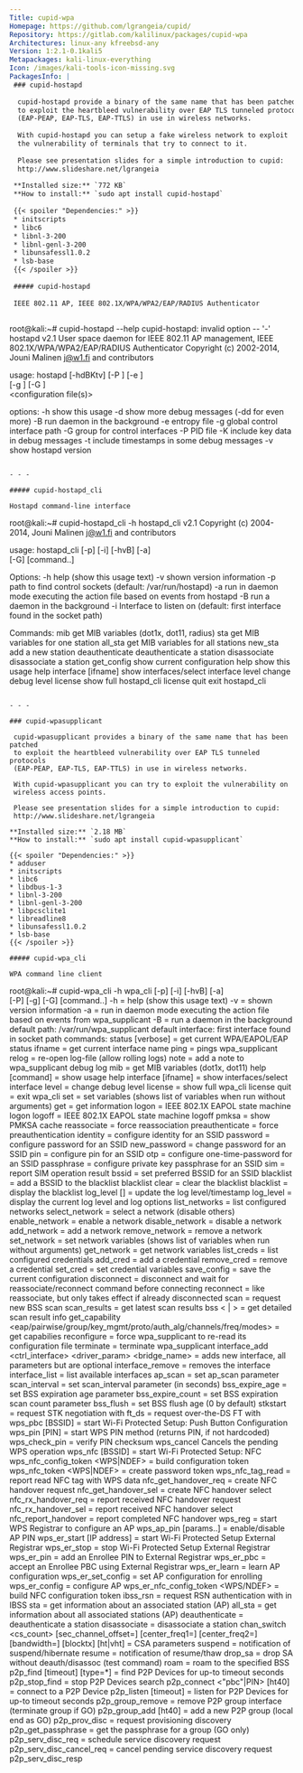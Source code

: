 ```yaml
---
Title: cupid-wpa
Homepage: https://github.com/lgrangeia/cupid/
Repository: https://gitlab.com/kalilinux/packages/cupid-wpa
Architectures: linux-any kfreebsd-any
Version: 1:2.1-0.1kali5
Metapackages: kali-linux-everything 
Icon: /images/kali-tools-icon-missing.svg
PackagesInfo: |
 ### cupid-hostapd
 
  cupid-hostapd provide a binary of the same name that has been patched
  to exploit the heartbleed vulnerability over EAP TLS tunneled protocols
  (EAP-PEAP, EAP-TLS, EAP-TTLS) in use in wireless networks.
   
  With cupid-hostapd you can setup a fake wireless network to exploit
  the vulnerability of terminals that try to connect to it.
   
  Please see presentation slides for a simple introduction to cupid:
  http://www.slideshare.net/lgrangeia
 
 **Installed size:** `772 KB`  
 **How to install:** `sudo apt install cupid-hostapd`  
 
 {{< spoiler "Dependencies:" >}}
 * initscripts 
 * libc6 
 * libnl-3-200 
 * libnl-genl-3-200 
 * libunsafessl1.0.2
 * lsb-base 
 {{< /spoiler >}}
 
 ##### cupid-hostapd
 
 IEEE 802.11 AP, IEEE 802.1X/WPA/WPA2/EAP/RADIUS Authenticator
 
 ```
 root@kali:~# cupid-hostapd --help
 cupid-hostapd: invalid option -- '-'
 hostapd v2.1
 User space daemon for IEEE 802.11 AP management,
 IEEE 802.1X/WPA/WPA2/EAP/RADIUS Authenticator
 Copyright (c) 2002-2014, Jouni Malinen <j@w1.fi> and contributors
 
 usage: hostapd [-hdBKtv] [-P <PID file>] [-e <entropy file>] \
          [-g <global ctrl_iface>] [-G <group>] \
          <configuration file(s)>
 
 options:
    -h   show this usage
    -d   show more debug messages (-dd for even more)
    -B   run daemon in the background
    -e   entropy file
    -g   global control interface path
    -G   group for control interfaces
    -P   PID file
    -K   include key data in debug messages
    -t   include timestamps in some debug messages
    -v   show hostapd version
 ```
 
 - - -
 
 ##### cupid-hostapd_cli
 
 Hostapd command-line interface
 
 ```
 root@kali:~# cupid-hostapd_cli -h
 hostapd_cli v2.1
 Copyright (c) 2004-2014, Jouni Malinen <j@w1.fi> and contributors
 
 usage: hostapd_cli [-p<path>] [-i<ifname>] [-hvB] [-a<path>] \
                    [-G<ping interval>] [command..]
 
 Options:
    -h           help (show this usage text)
    -v           shown version information
    -p<path>     path to find control sockets (default: /var/run/hostapd)
    -a<file>     run in daemon mode executing the action file based on events
                 from hostapd
    -B           run a daemon in the background
    -i<ifname>   Interface to listen on (default: first interface found in the
                 socket path)
 
 Commands:
    mib                  get MIB variables (dot1x, dot11, radius)
    sta <addr>           get MIB variables for one station
    all_sta              get MIB variables for all stations
    new_sta <addr>       add a new station
    deauthenticate <addr>  deauthenticate a station
    disassociate <addr>  disassociate a station
    get_config           show current configuration
    help                 show this usage help
    interface [ifname]   show interfaces/select interface
    level <debug level>  change debug level
    license              show full hostapd_cli license
    quit                 exit hostapd_cli
 ```
 
 - - -
 
 ### cupid-wpasupplicant
 
  cupid-wpasupplicant provides a binary of the same name that has been patched
  to exploit the heartbleed vulnerability over EAP TLS tunneled protocols
  (EAP-PEAP, EAP-TLS, EAP-TTLS) in use in wireless networks.
   
  With cupid-wpasupplicant you can try to exploit the vulnerability on
  wireless access points.
   
  Please see presentation slides for a simple introduction to cupid:
  http://www.slideshare.net/lgrangeia
 
 **Installed size:** `2.18 MB`  
 **How to install:** `sudo apt install cupid-wpasupplicant`  
 
 {{< spoiler "Dependencies:" >}}
 * adduser
 * initscripts 
 * libc6 
 * libdbus-1-3 
 * libnl-3-200 
 * libnl-genl-3-200 
 * libpcsclite1 
 * libreadline8 
 * libunsafessl1.0.2
 * lsb-base 
 {{< /spoiler >}}
 
 ##### cupid-wpa_cli
 
 WPA command line client
 
 ```
 root@kali:~# cupid-wpa_cli -h
 wpa_cli [-p<path to ctrl sockets>] [-i<ifname>] [-hvB] [-a<action file>] \
         [-P<pid file>] [-g<global ctrl>] [-G<ping interval>]  [command..]
   -h = help (show this usage text)
   -v = shown version information
   -a = run in daemon mode executing the action file based on events from
        wpa_supplicant
   -B = run a daemon in the background
   default path: /var/run/wpa_supplicant
   default interface: first interface found in socket path
 commands:
   status [verbose] = get current WPA/EAPOL/EAP status
   ifname = get current interface name
   ping = pings wpa_supplicant
   relog = re-open log-file (allow rolling logs)
   note <text> = add a note to wpa_supplicant debug log
   mib = get MIB variables (dot1x, dot11)
   help [command] = show usage help
   interface [ifname] = show interfaces/select interface
   level <debug level> = change debug level
   license = show full wpa_cli license
   quit = exit wpa_cli
   set = set variables (shows list of variables when run without arguments)
   get <name> = get information
   logon = IEEE 802.1X EAPOL state machine logon
   logoff = IEEE 802.1X EAPOL state machine logoff
   pmksa = show PMKSA cache
   reassociate = force reassociation
   preauthenticate <BSSID> = force preauthentication
   identity <network id> <identity> = configure identity for an SSID
   password <network id> <password> = configure password for an SSID
   new_password <network id> <password> = change password for an SSID
   pin <network id> <pin> = configure pin for an SSID
   otp <network id> <password> = configure one-time-password for an SSID
   passphrase <network id> <passphrase> = configure private key passphrase
     for an SSID
   sim <network id> <pin> = report SIM operation result
   bssid <network id> <BSSID> = set preferred BSSID for an SSID
   blacklist <BSSID> = add a BSSID to the blacklist
   blacklist clear = clear the blacklist
   blacklist = display the blacklist
   log_level <level> [<timestamp>] = update the log level/timestamp
   log_level = display the current log level and log options
   list_networks = list configured networks
   select_network <network id> = select a network (disable others)
   enable_network <network id> = enable a network
   disable_network <network id> = disable a network
   add_network = add a network
   remove_network <network id> = remove a network
   set_network <network id> <variable> <value> = set network variables (shows
     list of variables when run without arguments)
   get_network <network id> <variable> = get network variables
   list_creds = list configured credentials
   add_cred = add a credential
   remove_cred <cred id> = remove a credential
   set_cred <cred id> <variable> <value> = set credential variables
   save_config = save the current configuration
   disconnect = disconnect and wait for reassociate/reconnect command before
     connecting
   reconnect = like reassociate, but only takes effect if already disconnected
   scan = request new BSS scan
   scan_results = get latest scan results
   bss <<idx> | <bssid>> = get detailed scan result info
   get_capability <eap/pairwise/group/key_mgmt/proto/auth_alg/channels/freq/modes> = get capabilies
   reconfigure = force wpa_supplicant to re-read its configuration file
   terminate = terminate wpa_supplicant
   interface_add <ifname> <confname> <driver> <ctrl_interface> <driver_param>
     <bridge_name> = adds new interface, all parameters but <ifname>
     are optional
   interface_remove <ifname> = removes the interface
   interface_list = list available interfaces
   ap_scan <value> = set ap_scan parameter
   scan_interval <value> = set scan_interval parameter (in seconds)
   bss_expire_age <value> = set BSS expiration age parameter
   bss_expire_count <value> = set BSS expiration scan count parameter
   bss_flush <value> = set BSS flush age (0 by default)
   stkstart <addr> = request STK negotiation with <addr>
   ft_ds <addr> = request over-the-DS FT with <addr>
   wps_pbc [BSSID] = start Wi-Fi Protected Setup: Push Button Configuration
   wps_pin <BSSID> [PIN] = start WPS PIN method (returns PIN, if not hardcoded)
   wps_check_pin <PIN> = verify PIN checksum
   wps_cancel Cancels the pending WPS operation
   wps_nfc [BSSID] = start Wi-Fi Protected Setup: NFC
   wps_nfc_config_token <WPS|NDEF> = build configuration token
   wps_nfc_token <WPS|NDEF> = create password token
   wps_nfc_tag_read <hexdump of payload> = report read NFC tag with WPS data
   nfc_get_handover_req <NDEF> <WPS> = create NFC handover request
   nfc_get_handover_sel <NDEF> <WPS> = create NFC handover select
   nfc_rx_handover_req <hexdump of payload> = report received NFC handover request
   nfc_rx_handover_sel <hexdump of payload> = report received NFC handover select
   nfc_report_handover <role> <type> <hexdump of req> <hexdump of sel> = report completed NFC handover
   wps_reg <BSSID> <AP PIN> = start WPS Registrar to configure an AP
   wps_ap_pin [params..] = enable/disable AP PIN
   wps_er_start [IP address] = start Wi-Fi Protected Setup External Registrar
   wps_er_stop = stop Wi-Fi Protected Setup External Registrar
   wps_er_pin <UUID> <PIN> = add an Enrollee PIN to External Registrar
   wps_er_pbc <UUID> = accept an Enrollee PBC using External Registrar
   wps_er_learn <UUID> <PIN> = learn AP configuration
   wps_er_set_config <UUID> <network id> = set AP configuration for enrolling
   wps_er_config <UUID> <PIN> <SSID> <auth> <encr> <key> = configure AP
   wps_er_nfc_config_token <WPS/NDEF> <UUID> = build NFC configuration token
   ibss_rsn <addr> = request RSN authentication with <addr> in IBSS
   sta <addr> = get information about an associated station (AP)
   all_sta = get information about all associated stations (AP)
   deauthenticate <addr> = deauthenticate a station
   disassociate <addr> = disassociate a station
   chan_switch <cs_count> <freq> [sec_channel_offset=] [center_freq1=] [center_freq2=] [bandwidth=] [blocktx] [ht|vht] = CSA parameters
   suspend = notification of suspend/hibernate
   resume = notification of resume/thaw
   drop_sa = drop SA without deauth/disassoc (test command)
   roam <addr> = roam to the specified BSS
   p2p_find [timeout] [type=*] = find P2P Devices for up-to timeout seconds
   p2p_stop_find = stop P2P Devices search
   p2p_connect <addr> <"pbc"|PIN> [ht40] = connect to a P2P Device
   p2p_listen [timeout] = listen for P2P Devices for up-to timeout seconds
   p2p_group_remove <ifname> = remove P2P group interface (terminate group if GO)
   p2p_group_add [ht40] = add a new P2P group (local end as GO)
   p2p_prov_disc <addr> <method> = request provisioning discovery
   p2p_get_passphrase = get the passphrase for a group (GO only)
   p2p_serv_disc_req <addr> <TLVs> = schedule service discovery request
   p2p_serv_disc_cancel_req <id> = cancel pending service discovery request
   p2p_serv_disc_resp <freq> <addr> <dialog token> <TLVs> = service discovery response
   p2p_service_update = indicate change in local services
   p2p_serv_disc_external <external> = set external processing of service discovery
   p2p_service_flush = remove all stored service entries
   p2p_service_add <bonjour|upnp> <query|version> <response|service> = add a local service
   p2p_service_del <bonjour|upnp> <query|version> [|service] = remove a local service
   p2p_reject <addr> = reject connection attempts from a specific peer
   p2p_invite <cmd> [peer=addr] = invite peer
   p2p_peers [discovered] = list known (optionally, only fully discovered) P2P peers
   p2p_peer <address> = show information about known P2P peer
   p2p_set <field> <value> = set a P2P parameter
   p2p_flush = flush P2P state
   p2p_cancel = cancel P2P group formation
   p2p_unauthorize <address> = unauthorize a peer
   p2p_presence_req [<duration> <interval>] [<duration> <interval>] = request GO presence
   p2p_ext_listen [<period> <interval>] = set extended listen timing
   p2p_remove_client <address|iface=address> = remove a peer from all groups
   wfd_subelem_set <subelem> [contents] = set Wi-Fi Display subelement
   wfd_subelem_get <subelem> = get Wi-Fi Display subelement
   fetch_anqp = fetch ANQP information for all APs
   stop_fetch_anqp = stop fetch_anqp operation
   interworking_select [auto] = perform Interworking network selection
   interworking_connect <BSSID> = connect using Interworking credentials
   anqp_get <addr> <info id>[,<info id>]... = request ANQP information
   gas_request <addr> <AdvProtoID> [QueryReq] = GAS request
   gas_response_get <addr> <dialog token> [start,len] = Fetch last GAS response
   hs20_anqp_get <addr> <subtype>[,<subtype>]... = request HS 2.0 ANQP information
   nai_home_realm_list <addr> <home realm> = get HS20 nai home realm list
   sta_autoconnect <0/1> = disable/enable automatic reconnection
   tdls_discover <addr> = request TDLS discovery with <addr>
   tdls_setup <addr> = request TDLS setup with <addr>
   tdls_teardown <addr> = tear down TDLS with <addr>
   signal_poll = get signal parameters
   pktcnt_poll = get TX/RX packet counters
   reauthenticate = trigger IEEE 802.1X/EAPOL reauthentication
   autoscan [params] = Set or unset (if none) autoscan parameters
   wnm_sleep <enter/exit> [interval=#] = enter/exit WNM-Sleep mode
   wnm_bss_query <query reason> = Send BSS Transition Management Query
   raw <params..> = Sent unprocessed command
   flush = flush wpa_supplicant state
   radio_work = radio_work <show/add/done>
 ```
 
 - - -
 
 ##### cupid-wpa_passphrase
 
 Generate a WPA PSK from an ASCII passphrase for a SSID
 
 ```
 root@kali:~# man cupid-wpa_passphrase
 WPA_PASSPHRASE(8)                                            WPA_PASSPHRASE(8)
 
 NAME
        wpa_passphrase - Generate a WPA PSK from an ASCII passphrase for a SSID
 
 SYNOPSIS
        wpa_passphrase [ ssid ] [ passphrase ]
 
 OVERVIEW
        wpa_passphrase  pre-computes  PSK  entries  for  network  configuration
        blocks of a wpa_supplicant.conf file. An ASCII passphrase and SSID  are
        used to generate a 256-bit PSK.
 
 OPTIONS
        ssid   The SSID whose passphrase should be derived.
 
        passphrase
               The  passphrase  to  use.  If  not included on the command line,
               passphrase will be read from standard input.
 
 SEE ALSO
        wpa_supplicant.conf(5) wpa_supplicant(8)
 
 LEGAL
        wpa_supplicant is copyright (c) 2003-2014, Jouni Malinen <j@w1.fi>  and
        contributors.  All Rights Reserved.
 
        This program is licensed under the BSD license (the one with advertise-
        ment clause removed).
 
                                12 September 2022             WPA_PASSPHRASE(8)
 ```
 
 - - -
 
 ##### cupid-wpa_supplicant
 
 Wi-Fi Protected Access client and IEEE 802.1X supplicant
 
 ```
 root@kali:~# cupid-wpa_supplicant -h
 wpa_supplicant v2.1
 Copyright (c) 2003-2014, Jouni Malinen <j@w1.fi> and contributors
 
 This software may be distributed under the terms of the BSD license.
 See README for more details.
 
 This product includes software developed by the OpenSSL Project
 for use in the OpenSSL Toolkit (http://www.openssl.org/)
 
 usage:
   wpa_supplicant [-BddhKLqqstuvW] [-P<pid file>] [-g<global ctrl>] \
         [-G<group>] \
         -i<ifname> -c<config file> [-C<ctrl>] [-D<driver>] [-p<driver_param>] \
         [-b<br_ifname>] [-e<entropy file>] [-f<debug file>] \
         [-o<override driver>] [-O<override ctrl>] \
         [-N -i<ifname> -c<conf> [-C<ctrl>] [-D<driver>] \
         [-p<driver_param>] [-b<br_ifname>] [-I<config file>] ...]
 
 drivers:
   nl80211 = Linux nl80211/cfg80211
   wext = Linux wireless extensions (generic)
   wired = Wired Ethernet driver
   none = no driver (RADIUS server/WPS ER)
 options:
   -b = optional bridge interface name
   -B = run daemon in the background
   -c = Configuration file
   -C = ctrl_interface parameter (only used if -c is not)
   -i = interface name
   -I = additional configuration file
   -d = increase debugging verbosity (-dd even more)
   -D = driver name (can be multiple drivers: nl80211,wext)
   -e = entropy file
   -f = log output to debug file instead of stdout
   -g = global ctrl_interface
   -G = global ctrl_interface group
   -K = include keys (passwords, etc.) in debug output
   -s = log output to syslog instead of stdout
   -T = record to Linux tracing in addition to logging
        (records all messages regardless of debug verbosity)
   -t = include timestamp in debug messages
   -h = show this help text
   -L = show license (BSD)
   -o = override driver parameter for new interfaces
   -O = override ctrl_interface parameter for new interfaces
   -p = driver parameters
   -P = PID file
   -q = decrease debugging verbosity (-qq even less)
   -u = enable DBus control interface
   -v = show version
   -W = wait for a control interface monitor before starting
   -N = start describing new interface
 example:
   wpa_supplicant -Dnl80211 -iwlan0 -c/etc/wpa_supplicant.conf
 ```
 
 - - -
 
---
```

{{% hidden-comment "<!--Do not edit anything above this line-->" %}}

